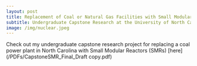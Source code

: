 ```yaml
---
layout: post
title: Replacement of Coal or Natural Gas Facilities with Small Modular Nuclear Reactors Operating by 2035
subtitle: Undergraduate Capstone Research at the University of North Carolina at Chapel Hill
image: /img/nuclear.jpeg
---
```


Check out my undergraduate capstone research project for replacing a coal power plant in North Carolina with Small Modular Reactors (SMRs) [here](/PDFs/CapstoneSMR_Final_Draft copy.pdf)
